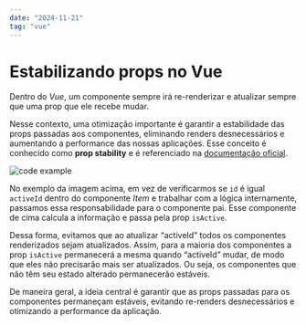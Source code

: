 ```yaml
---
date: "2024-11-21"
tag: "vue"
---
```


<!--more-->

# Estabilizando props no Vue

Dentro do _Vue_, um componente sempre irá re-renderizar e atualizar sempre que uma prop que ele recebe mudar.

Nesse contexto, uma otimização importante é garantir a estabilidade das props passadas aos componentes, eliminando renders desnecessários e aumentando a performance das nossas aplicações. Esse conceito é conhecido como **prop stability** e é referenciado na [documentação oficial](https://vuejs.org/guide/best-practices/performance.html#props-stability).

![code example](/images/notes/prop-stability.png)

No exemplo da imagem acima, em vez de verificarmos se `id` é igual `activeId` dentro do componente _Item_ e trabalhar com a lógica internamente, passamos essa responsabilidade para o componente pai. Esse componente de cima calcula a informação e passa pela prop `isActive`.

Dessa forma, evitamos que ao atualizar “activeId” todos os componentes renderizados sejam atualizados. Assim, para a maioria dos componentes a prop `isActive` permanecerá a mesma quando “activeId” mudar, de modo que eles não precisarão mais ser atualizados. Ou seja, os componentes que não têm seu estado alterado permanecerão estáveis.

De maneira geral, a ideia central é garantir que as props passadas para os componentes permaneçam estáveis, evitando re-renders desnecessários e otimizando a performance da aplicação.
